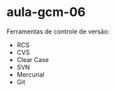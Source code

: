 # aula-gcm-06

Ferramentas de controle de versão:

* RCS
* CVS
* Clear Case
* SVN
* Mercurial
* Git
